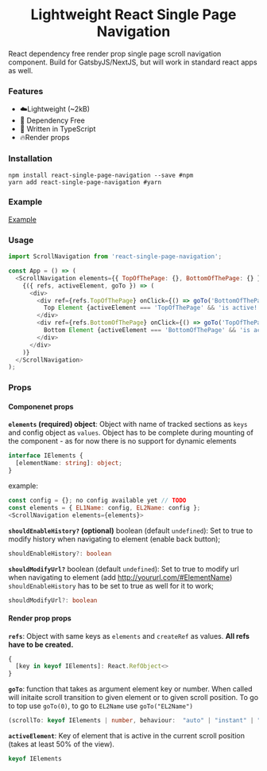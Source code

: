 <h1 align="center">
   Lightweight React Single Page Navigation
</h1>
React dependency free render prop single page scroll navigation component. Build for GatsbyJS/NextJS, but will work in standard react apps as well.

### Features
* ☁️Lightweight (~2kB)
* 🎉 Dependency Free
* 💪 Written in TypeScript
* 🔥Render props

### Installation
```
npm install react-single-page-navigation --save #npm
yarn add react-single-page-navigation #yarn
```

### Example
[Example](https://enigosi.github.io/react-single-page-navigation/)

### Usage
```js
import ScrollNavigation from 'react-single-page-navigation';

const App = () => (
  <ScrollNavigation elements={{ TopOfThePage: {}, BottomOfThePage: {} }}>
    {({ refs, activeElement, goTo }) => (
      <div>
        <div ref={refs.TopOfThePage} onClick={() => goTo('BottomOfThePage')}>
          Top Element {activeElement === 'TopOfThePage' && 'is active!'}
        </div>
        <div ref={refs.BottomOfThePage} onClick={() => goTo('TopOfThePage')}>
          Bottom Element {activeElement === 'BottomOfThePage' && 'is active!'}
        </div>
      </div>
    )}
  </ScrollNavigation>
);
```

### Props

#### Componenet props

**`elements` (required) object**: Object with name of tracked sections as `keys` and config object as `values`. Object has to be complete during mounting of the component - as for now there is no support for dynamic elements 
```typescript
interface IElements {
  [elementName: string]: object;
}
```
example:
```js
const config = {}; no config available yet // TODO
const elements = { EL1Name: config, EL2Name: config };
<ScrollNavigation elements={elements}>
```


**`shouldEnableHistory?` (optional)** boolean (default `undefined`):
Set to true to modify history when navigating to element (enable back button);  
```typescript
shouldEnableHistory?: boolean
```


**`shouldModifyUrl?`** boolean (default `undefined`):
Set to true to modify url when navigating to element (add http://yoururl.com/#ElementName)  
`shouldEnableHistory` has to be set to true as well for it to work;
```typescript
shouldModifyUrl?: boolean
```


#### Render prop props

**`refs`**: 
Object with same keys as `elements` and `createRef` as values. **All refs have to be created.**
```typescript
{
  [key in keyof IElements]: React.RefObject<>
}
```


**`goTo`**:
function that takes as argument element key or number. When called will initaite scroll transition to given element or to given scroll position. To go to top use `goTo(0)`, to go to `EL2Name` use `goTo("EL2Name")`
```typescript
(scrollTo: keyof IElements | number, behaviour:  "auto" | "instant" | "smooth" = "smooth") => void
```


**`activeElement`**:
Key of element that is active in the current scroll position (takes at least 50% of the view).
```typescript
keyof IElements
```
